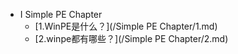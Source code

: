 * I Simple PE Chapter
  * [1.WinPE是什么？](/Simple PE Chapter/1.md)
  * [2.winpe都有哪些？](/Simple PE Chapter/2.md)
